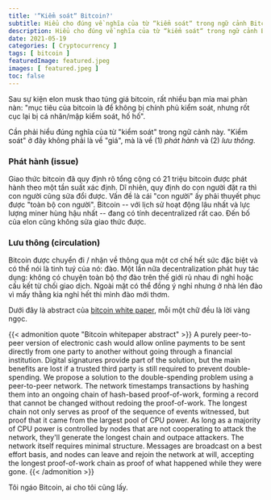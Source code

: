 ```yaml
---
title: '“Kiểm soát“ Bitcoin?'
subtitle: Hiểu cho đúng về nghĩa của từ “kiểm soát“ trong ngữ cảnh Bitcoin
description: Hiểu cho đúng về nghĩa của từ “kiểm soát“ trong ngữ cảnh Bitcoin
date: 2021-05-19
categories: [ Cryptocurrency ]
tags: [ bitcoin ]
featuredImage: featured.jpeg
images: [ featured.jpeg ]
toc: false
---
```


Sau sự kiện elon musk thao túng giá bitcoin, rất nhiều bạn mỉa mai phàn nàn: "mục tiêu của bitcoin là để không bị chính phủ kiểm soát, nhưng rốt cục lại bị cá nhân/mập kiểm soát, hố hố".

Cần phải hiểu đúng nghĩa của từ "kiểm soát" trong ngữ cảnh này. "Kiểm soát" ở đây không phải là về "giá", mà là về (1) *phát hành* và (2) *lưu thông*.

### Phát hành (issue)

Giao thức bitcoin đã quy định rõ tổng cộng có 21 triệu bitcoin được phát hành theo một tần suất xác định. Dĩ nhiên, quy định do con người đặt ra thì con người cũng sửa đổi được. Vấn đề là cái "con người" ấy phải thuyết phục được "toàn bộ con người". Bitcoin -- với lịch sử hoạt động lâu nhất và lực lượng miner hùng hậu nhất -- đang có tính decentralized rất cao. Đến bố của elon cũng không sửa giao thức được.

### Lưu thông (circulation)

Bitcoin được chuyển đi / nhận về thông qua một cơ chế hết sức đặc biệt và có thể nói là tinh tuý của nó: đào. Một lần nữa decentralization phát huy tác dụng: không có chuyện toàn bộ thợ đào trên thế giới rủ nhau đi nghỉ hoặc cấu kết từ chối giao dịch. Ngoài mặt có thể đồng ý nghỉ nhưng ở nhà lén đào vì mấy thằng kia nghỉ hết thì mình đào mới thơm.

Dưới đây là abstract của [bitcoin white paper](https://bitcoin.org/bitcoin.pdf), mỗi một chữ đều là lời vàng ngọc.

{{< admonition quote "Bitcoin whitepaper abstract" >}}
A purely peer-to-peer version of electronic cash would allow online payments to be sent directly from one party to another without going through a financial institution. Digital signatures provide part of the solution, but the main benefits are lost if a trusted third party is still required to prevent double-spending. We propose a solution to the double-spending problem using a peer-to-peer network. The network timestamps transactions by hashing them into an ongoing chain of hash-based proof-of-work, forming a record that cannot be changed without redoing the proof-of-work. The longest chain not only serves as proof of the sequence of events witnessed, but proof that it came from the largest pool of CPU power. As long as a majority of CPU power is controlled by nodes that are not cooperating to attack the network, they'll generate the longest chain and outpace attackers. The network itself requires minimal structure. Messages are broadcast on a best effort basis, and nodes can leave and rejoin the network at will, accepting the longest proof-of-work chain as proof of what happened while they were gone.
{{< /admonition >}}

Tôi ngáo Bitcoin, ai cho tôi cũng lấy.
